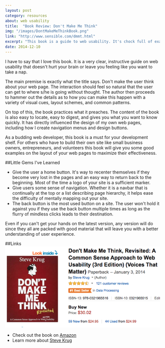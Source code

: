 ```yaml
---
layout: post
category: resources
about: web usability
title:  "Book Review: Don't Make Me Think"
img: "/images/DontMakeMeThinkBook.png"
link: "http://www.sensible.com/dmmt.html"
excerpt: "This book is a guide to web usability. It's chock full of examples, easy to understand explanations, and a sprinkle of humor. Just an overall great read."
date: 2014-12-10
---
```


I have to say that I love this book. It is a very clear, instructive guide on web usability that doesn't hurt your brain or leave you feeling like you want to take a nap.

The main premise is exactly what the title says. Don't make the user think about your web page. The interaction should feel so natural that the user can get to where s/he is going without thought. The author then proceeds to hammer out the details as to how you can make this happen with a variety of visual cues, layout schemes, and common patterns.

On top of this, the book practices what it preaches. The content of the book is also easy to locate, easy to digest, and gives you what you want to know quickly. It has directly influenced the design of my own web pages, including how I create navigation menus and design buttons.

As a budding web developer, this book is a must for your development shelf. For others who have to build their own site like small business owners, entrepreneurs, and volunteers this book will give you some good examples on the layout of your web pages to maximize their effectiveness.

##Little Gems I've Learned

- Give the user a home button. It's way to recenter themselves if they become very lost in the pages and an easy way to return back to the beginning. Most of the time a logo of your site is a sufficient marker.
- Give users some sense of navigation. Whether it is a navbar that is continually at the top or a list describing page hierarchy, it helps ease the difficulty of mentally mapping out your site.
- The back button is the most used button on a site. The user won't hold it against you if they use the back button multiple times as long as the flurry of mindless clicks leads to their destination.

Even if you can't get your hands on the latest version, any version will do since they all are packed with good material that will leave you with a better understanding of user experience.

##Links
![Amazon](/images/DontMakeMeThinkBook.png)

- Check out the book on [Amazon](http://www.amazon.com/Dont-Make-Think-Revisited-Usability/dp/0321965515)
- Learn more about [Steve Krug](http://www.sensible.com/about.html)
